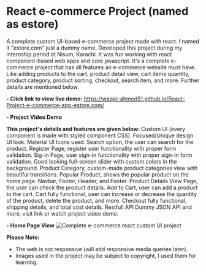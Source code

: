 # React e-commerce Project (named as estore)

A complete custom UI-based e-commerce project made with react. I named it "estore.com" just a dummy name. Developed this project during my internship period at Nisum, Karachi. It was fun working with react component-based web apps and core javascript. It's a complete e-commerce project that has all features an e-commerce website must have. Like adding products to the cart, product detail view, cart items quantity, product category, product sorting, checkout, search item, and more. Further details are mentioned below.
 
<strong> - Click link to view live demo:</strong> https://waqar-ahmed51.github.io/React-Project-e-commerce-app-estore.com/

<strong> - Project Video Demo</strong>

<strong>This project's details and features are given below: </strong>
Custom UI (every component is made with styled component CSS).
Focused/Unique design UI look.
Material UI Icons used.
Search option, the user can search for the product.
Register Page, register user functionality with proper form validation.
Sig-in Page, user sign-in functionality with proper sign-in form validation.
Good looking full-screen slider with custom colors in the background.
Product Category, custom-made product categories view with beautiful transitions.
Popular Product, shows the popular product on the home page.
Navbar, Footer, Header, and Footer.
Product Details View Page, the user can check the product details.
Add to Cart, user can add a product to the cart.
Cart fully functional, user can increase or decrease the quantity of the product, delete the product, and more.
Checkout fully functional, shipping details, and total cost details.
Restfull API
Dummy JSON API
and more, visit link or watch project video demo.


<strong> - Home Page View</strong>
![Complete e-commerce react custom UI project](https://user-images.githubusercontent.com/54082156/183431663-57a03e07-203a-4a2b-9b21-0bfbae2e19ee.png)


<strong>Please Note:</strong>
- The web is not responsive (will add responsive media queries later).
- Images used in the project may be subject to copyright, I used them for learning.
